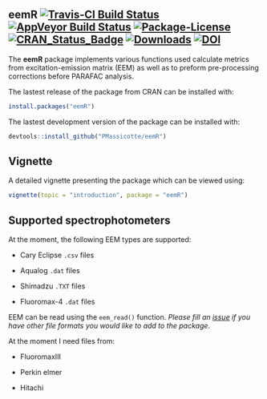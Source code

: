 
<!-- README.md is generated from README.Rmd. Please edit that file -->
eemR [![Travis-CI Build Status](https://api.travis-ci.org/PMassicotte/eemR.svg?branch=master)](https://travis-ci.org/PMassicotte/eemR) [![AppVeyor Build Status](https://ci.appveyor.com/api/projects/status/github/PMassicotte/eemR?branch=master&svg=true)](https://ci.appveyor.com/project/PMassicotte/eemR) [![Package-License](https://img.shields.io/badge/license-GPL%20%28%3E=%202%29-brightgreen.svg?style=flat)](http://www.gnu.org/licenses/gpl-2.0.html) [![CRAN\_Status\_Badge](http://www.r-pkg.org/badges/version/eemR)](https://cran.r-project.org/package=eemR) [![Downloads](http://cranlogs.r-pkg.org/badges/eemR?color=brightgreen)](http://www.r-pkg.org/pkg/eemR) [![DOI](https://zenodo.org/badge/doi/10.5281/zenodo.61080.svg)](http://dx.doi.org/10.5281/zenodo.61080)
-----------------------------------------------------------------------------------------------------------------------------------------------------------------------------------------------------------------------------------------------------------------------------------------------------------------------------------------------------------------------------------------------------------------------------------------------------------------------------------------------------------------------------------------------------------------------------------------------------------------------------------------------------------------------------------------------------------------------------------------------------------------------------------------------

The **eemR** package implements various functions used calculate metrics from excitation-emission matrix (EEM) as well as to preform pre-processing corrections before PARAFAC analysis.

The lastest release of the package from CRAN can be installed with:

``` r
install.packages("eemR")
```

The lastest development version of the package can be installed with:

``` r
devtools::install_github("PMassicotte/eemR")
```

Vignette
--------

A detailed vignette presenting the package which can be viewed using:

``` r
vignette(topic = "introduction", package = "eemR")
```

Supported spectrophotometers
----------------------------

At the moment, the following EEM types are supported:

-   Cary Eclipse `.csv` files

-   Aqualog `.dat` files

-   Shimadzu `.TXT` files

-   Fluoromax-4 `.dat` files

EEM can be read using the `eem_read()` function. *Please fill an [issue](https://github.com/PMassicotte/eemR/issues) if you have other file formats you would like to add to the package*.

At the moment I need files from:

-   FluoromaxIII

-   Perkin elmer

-   Hitachi
